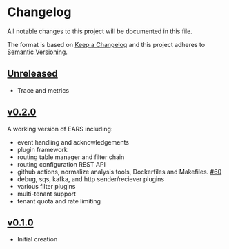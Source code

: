 # Changelog
All notable changes to this project will be documented in this file.

The format is based on [Keep a Changelog](http://keepachangelog.com/en/1.0.0/)
and this project adheres to [Semantic Versioning](http://semver.org/spec/v2.0.0.html).

## [Unreleased]
- Trace and metrics

## [v0.2.0]

A working version of EARS including:
- event handling and acknowledgements
- plugin framework
- routing table manager and filter chain
- routing configuration REST API  
- github actions, normalize analysis tools, Dockerfiles and Makefiles. [#60](https://github.com/xmidt-org/ears/pull/60)
- debug, sqs, kafka, and http sender/reciever plugins
- various filter plugins
- multi-tenant support
- tenant quota and rate limiting


## [v0.1.0]

* Initial creation

[Unreleased]: https://github.com/xmidt-org/ears/compare/v0.2.0..HEAD
[v0.2.0]: https://github.com/xmidt-org/ears/compare/v0.1.0...v0.2.0
[v0.1.0]: https://github.com/xmidt-org/ears/compare/aab401079d1826abe069f3f7e8516371a440bafc...v0.1.0
